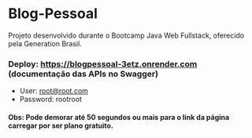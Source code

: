 # Blog-Pessoal
Projeto desenvolvido durante o Bootcamp Java Web Fullstack, oferecido pela Generation Brasil.

### Deploy: https://blogpessoal-3etz.onrender.com    (documentação das APIs no Swagger)
- User: root@root.com 
- Password: rootroot

#### Obs: Pode demorar até 50 segundos ou mais para o link da página carregar por ser plano gratuito.


